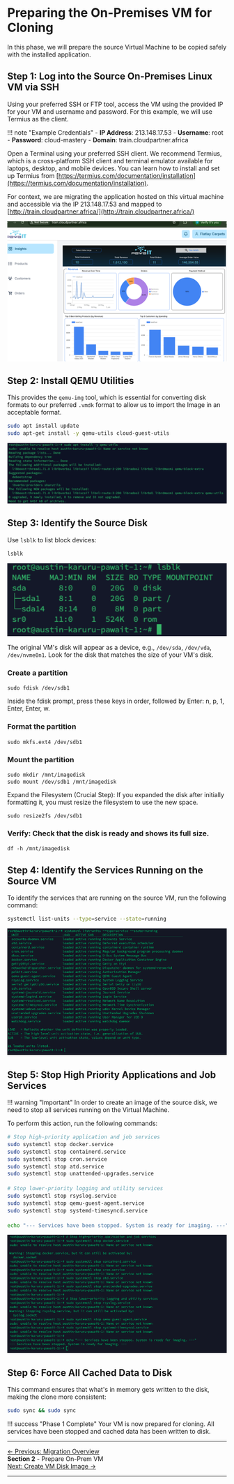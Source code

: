 # Preparing the On-Premises VM for Cloning

In this phase, we will prepare the source Virtual Machine to be copied safely with the installed application.

## Step 1: Log into the Source On-Premises Linux VM via SSH

Using your preferred SSH or FTP tool, access the VM using the provided IP for your VM and username and password. For this example, we will use Termius as the client.

!!! note "Example Credentials"
    - **IP Address**: 213.148.17.53
    - **Username**: root
    - **Password**: cloud-mastery
    - **Domain**: train.cloudpartner.africa

Open a Terminal using your preferred SSH client. We recommend Termius, which is a cross-platform SSH client and terminal emulator available for laptops, desktop, and mobile devices. You can learn how to install and set up Termius from [https://termius.com/documentation/installation](https://termius.com/documentation/installation).

For context, we are migrating the application hosted on this virtual machine and accessible via the IP 213.148.17.53 and mapped to [http://train.cloudpartner.africa/](http://train.cloudpartner.africa/)

![Access the traincloudpartner site](assets/images/access-train-cloud-http.png)

## Step 2: Install QEMU Utilities

This provides the `qemu-img` tool, which is essential for converting disk formats to our preferred `.vmdk` format to allow us to import the Image in an acceptable format.

```bash
sudo apt install update
sudo apt-get install -y qemu-utils cloud-guest-utils
```
![Install qemu tools](assets/images/install-qemu.png)

## Step 3: Identify the Source Disk

Use `lsblk` to list block devices:

```bash
lsblk
```
![lsblk](assets/images/lsblk.png)

The original VM's disk will appear as a device, e.g., `/dev/sda`, `/dev/vda`, `/dev/nvme0n1`. Look for the disk that matches the size of your VM's disk.
### Create a partition
```
sudo fdisk /dev/sdb1
```
Inside the fdisk prompt, press these keys in order, followed by Enter: n, p, 1, Enter, Enter, w.

### Format the partition
```
sudo mkfs.ext4 /dev/sdb1
```

### Mount the partition
```
sudo mkdir /mnt/imagedisk
sudo mount /dev/sdb1 /mnt/imagedisk
```
Expand the Filesystem (Crucial Step): If you expanded the disk after initially formatting it, you must resize the filesystem to use the new space.

```
sudo resize2fs /dev/sdb1
```

### Verify: Check that the disk is ready and shows its full size.
```
df -h /mnt/imagedisk
```



## Step 4: Identify the Services Running on the Source VM

To identify the services that are running on the source VM, run the following command:

```bash
systemctl list-units --type=service --state=running
```
![list units](assets/images/list-units.png)

## Step 5: Stop High Priority Applications and Job Services

!!! warning "Important"
    In order to create an image of the source disk, we need to stop all services running on the Virtual Machine.

To perform this action, run the following commands:

```bash
# Stop high-priority application and job services
sudo systemctl stop docker.service
sudo systemctl stop containerd.service
sudo systemctl stop cron.service
sudo systemctl stop atd.service
sudo systemctl stop unattended-upgrades.service

# Stop lower-priority logging and utility services
sudo systemctl stop rsyslog.service
sudo systemctl stop qemu-guest-agent.service
sudo systemctl stop systemd-timesyncd.service

echo "--- Services have been stopped. System is ready for imaging. ---"
```
![stop high priority services](assets/images/stop-priority-services.png)


## Step 6: Force All Cached Data to Disk

This command ensures that what's in memory gets written to the disk, making the clone more consistent:

```bash
sudo sync && sudo sync
```

!!! success "Phase 1 Complete"
    Your VM is now prepared for cloning. All services have been stopped and cached data has been written to disk.

---

<div class="page-nav">
  <div class="nav-item">
    <a href="../migration-overview/" class="btn-secondary">← Previous: Migration Overview</a>
  </div>
  <div class="nav-item">
    <span><strong>Section 2</strong> - Prepare On-Prem VM</span>
  </div>
  <div class="nav-item">
    <a href="../migration-create-image/" class="btn-primary">Next: Create VM Disk Image →</a>
  </div>
</div>

---
